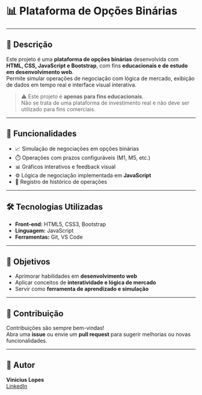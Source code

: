 # 📊 Plataforma de Opções Binárias
---
## 📌 Descrição
Este projeto é uma **plataforma de opções binárias** desenvolvida com **HTML, CSS, JavaScript e Bootstrap**, com fins **educacionais e de estudo em desenvolvimento web**.  
Permite simular operações de negociação com lógica de mercado, exibição de dados em tempo real e interface visual interativa.

> ⚠️ Este projeto é **apenas para fins educacionais**.  
> Não se trata de uma plataforma de investimento real e não deve ser utilizado para fins comerciais.

---

## 🚀 Funcionalidades
- 📈 Simulação de negociações em opções binárias  
- ⏱️ Operações com prazos configuráveis (M1, M5, etc.)  
- 📊 Gráficos interativos e feedback visual  
- ⚙️ Lógica de negociação implementada em **JavaScript**  
- 💾 Registro de histórico de operações  

---

## 🛠️ Tecnologias Utilizadas
- **Front-end:** HTML5, CSS3, Bootstrap  
- **Linguagem:** JavaScript  
- **Ferramentas:** Git, VS Code  

---

## 🎯 Objetivos
- Aprimorar habilidades em **desenvolvimento web**  
- Aplicar conceitos de **interatividade e lógica de mercado**  
- Servir como **ferramenta de aprendizado e simulação**  

---

## 🤝 Contribuição
Contribuições são sempre bem-vindas!  
Abra uma **issue** ou envie um **pull request** para sugerir melhorias ou novas funcionalidades.

---

## 📌 Autor
**Vinicius Lopes**  
[LinkedIn](www.linkedin.com/in/vinicius-lopes-monteiro-166a30233)
